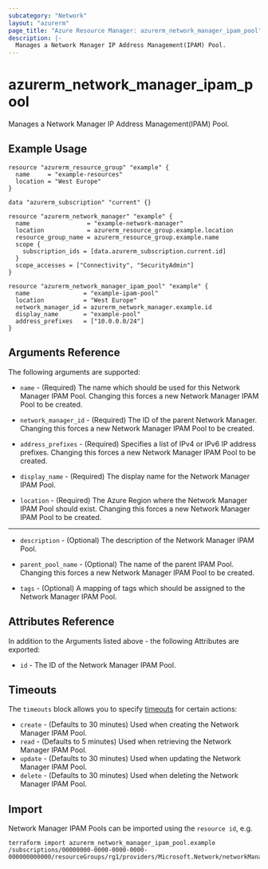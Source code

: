 ```yaml
---
subcategory: "Network"
layout: "azurerm"
page_title: "Azure Resource Manager: azurerm_network_manager_ipam_pool"
description: |-
  Manages a Network Manager IP Address Management(IPAM) Pool.
---
```


# azurerm_network_manager_ipam_pool

Manages a Network Manager IP Address Management(IPAM) Pool.

## Example Usage

```hcl
resource "azurerm_resource_group" "example" {
  name     = "example-resources"
  location = "West Europe"
}

data "azurerm_subscription" "current" {}

resource "azurerm_network_manager" "example" {
  name                = "example-network-manager"
  location            = azurerm_resource_group.example.location
  resource_group_name = azurerm_resource_group.example.name
  scope {
    subscription_ids = [data.azurerm_subscription.current.id]
  }
  scope_accesses = ["Connectivity", "SecurityAdmin"]
}

resource "azurerm_network_manager_ipam_pool" "example" {
  name               = "example-ipam-pool"
  location           = "West Europe"
  network_manager_id = azurerm_network_manager.example.id
  display_name       = "example-pool"
  address_prefixes   = ["10.0.0.0/24"]
}
```

## Arguments Reference

The following arguments are supported:

* `name` - (Required) The name which should be used for this Network Manager IPAM Pool. Changing this forces a new Network Manager IPAM Pool to be created.

* `network_manager_id` - (Required) The ID of the parent Network Manager. Changing this forces a new Network Manager IPAM Pool to be created.

* `address_prefixes` - (Required) Specifies a list of IPv4 or IPv6 IP address prefixes. Changing this forces a new Network Manager IPAM Pool to be created.

* `display_name` - (Required) The display name for the Network Manager IPAM Pool.

* `location` - (Required) The Azure Region where the Network Manager IPAM Pool should exist. Changing this forces a new Network Manager IPAM Pool to be created.

---

* `description` - (Optional) The description of the Network Manager IPAM Pool.

* `parent_pool_name` - (Optional) The name of the parent IPAM Pool. Changing this forces a new Network Manager IPAM Pool to be created.

* `tags` - (Optional) A mapping of tags which should be assigned to the Network Manager IPAM Pool.

## Attributes Reference

In addition to the Arguments listed above - the following Attributes are exported:

* `id` - The ID of the Network Manager IPAM Pool.

## Timeouts

The `timeouts` block allows you to specify [timeouts](https://www.terraform.io/language/resources/syntax#operation-timeouts) for certain actions:

* `create` - (Defaults to 30 minutes) Used when creating the Network Manager IPAM Pool.
* `read` - (Defaults to 5 minutes) Used when retrieving the Network Manager IPAM Pool.
* `update` - (Defaults to 30 minutes) Used when updating the Network Manager IPAM Pool.
* `delete` - (Defaults to 30 minutes) Used when deleting the Network Manager IPAM Pool.

## Import

Network Manager IPAM Pools can be imported using the `resource id`, e.g.

```shell
terraform import azurerm_network_manager_ipam_pool.example /subscriptions/00000000-0000-0000-0000-000000000000/resourceGroups/rg1/providers/Microsoft.Network/networkManagers/manager1/ipamPools/pool1
```
